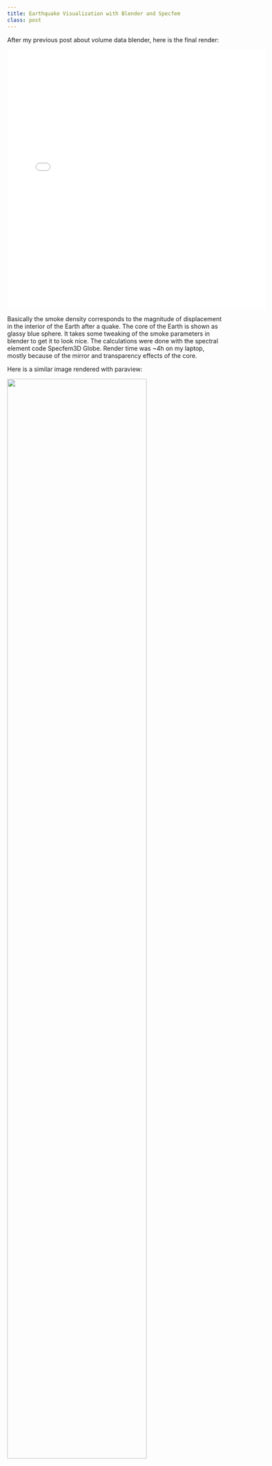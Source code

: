 ```yaml
---
title: Earthquake Visualization with Blender and Specfem
class: post
---
```



After my previous post about volume data blender, here is the final render:


<iframe allowfullscreen="" frameborder="0" height="600" src="//www.youtube.com/embed/1FPUiD3PYhI" width="600"></iframe>

Basically the smoke density corresponds to the magnitude of displacement in the interior of the Earth after a quake. The core of the Earth is shown as glassy blue sphere. It takes some tweaking of the smoke parameters in blender to get it to look nice. The calculations were done with the spectral element code Specfem3D Globe. Render time was ~4h on my laptop, mostly because of the mirror and transparency effects of the core.

Here is a similar image rendered with paraview:

<img src="/images/posts/wavefield.png" style="width:80%"></img>

It is clear that the advanced lightning possibilities in blender can greatly enhance the 3D impression of the image.
